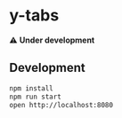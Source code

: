 # y-tabs

:warning: __Under development__

## Development

```bash
npm install
npm run start
open http://localhost:8080
```
